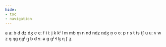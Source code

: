 ```yaml
---
hide:
- toc
- navigation
---
```

a
aː
b
d
dz
d̠ʒ
e
eː
f
i
iː
j
k
kʲ
l
m
mb
m̩
n
nd
ndz
n̠d̠ʒ
n̩
o
oː
p
r
s
t
ts
t̠ʃ
u
uː
v
w
z
ŋ
ŋɡ
ŋɡʲ
ŋ̩
ɓ
ɗ
ɘː
ə
ɡ
ɡʲ
ɬ
ɮ
ɳ
ʃ
ʒ

